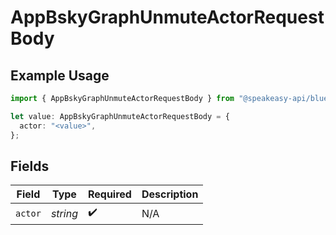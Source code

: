 # AppBskyGraphUnmuteActorRequestBody

## Example Usage

```typescript
import { AppBskyGraphUnmuteActorRequestBody } from "@speakeasy-api/bluesky/models/operations";

let value: AppBskyGraphUnmuteActorRequestBody = {
  actor: "<value>",
};
```

## Fields

| Field              | Type               | Required           | Description        |
| ------------------ | ------------------ | ------------------ | ------------------ |
| `actor`            | *string*           | :heavy_check_mark: | N/A                |